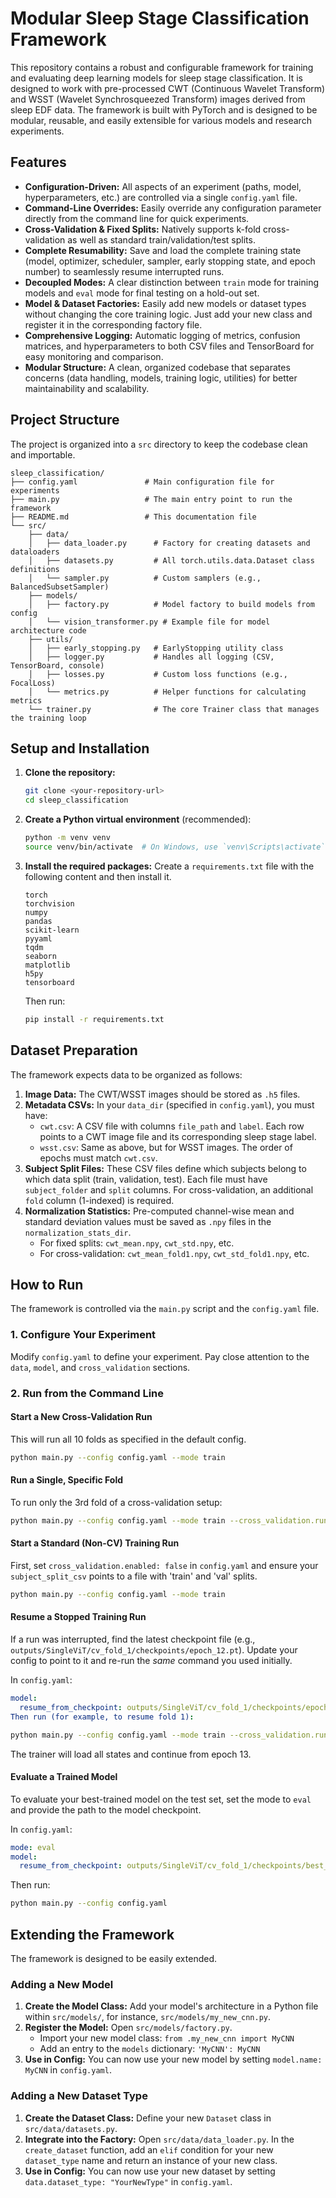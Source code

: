 # Modular Sleep Stage Classification Framework

This repository contains a robust and configurable framework for training and evaluating deep learning models for sleep stage classification. It is designed to work with pre-processed CWT (Continuous Wavelet Transform) and WSST (Wavelet Synchrosqueezed Transform) images derived from sleep EDF data. The framework is built with PyTorch and is designed to be modular, reusable, and easily extensible for various models and research experiments.

## Features

-   **Configuration-Driven:** All aspects of an experiment (paths, model, hyperparameters, etc.) are controlled via a single `config.yaml` file.
-   **Command-Line Overrides:** Easily override any configuration parameter directly from the command line for quick experiments.
-   **Cross-Validation & Fixed Splits:** Natively supports k-fold cross-validation as well as standard train/validation/test splits.
-   **Complete Resumability:** Save and load the complete training state (model, optimizer, scheduler, sampler, early stopping state, and epoch number) to seamlessly resume interrupted runs.
-   **Decoupled Modes:** A clear distinction between `train` mode for training models and `eval` mode for final testing on a hold-out set.
-   **Model & Dataset Factories:** Easily add new models or dataset types without changing the core training logic. Just add your new class and register it in the corresponding factory file.
-   **Comprehensive Logging:** Automatic logging of metrics, confusion matrices, and hyperparameters to both CSV files and TensorBoard for easy monitoring and comparison.
-   **Modular Structure:** A clean, organized codebase that separates concerns (data handling, models, training logic, utilities) for better maintainability and scalability.

## Project Structure

The project is organized into a `src` directory to keep the codebase clean and importable.

```
sleep_classification/
├── config.yaml               # Main configuration file for experiments
├── main.py                   # The main entry point to run the framework
├── README.md                 # This documentation file
└── src/
    ├── data/
    │   ├── data_loader.py      # Factory for creating datasets and dataloaders
    │   ├── datasets.py         # All torch.utils.data.Dataset class definitions
    │   └── sampler.py          # Custom samplers (e.g., BalancedSubsetSampler)
    ├── models/
    │   ├── factory.py          # Model factory to build models from config
    │   └── vision_transformer.py # Example file for model architecture code
    ├── utils/
    │   ├── early_stopping.py   # EarlyStopping utility class
    │   ├── logger.py           # Handles all logging (CSV, TensorBoard, console)
    │   ├── losses.py           # Custom loss functions (e.g., FocalLoss)
    │   └── metrics.py          # Helper functions for calculating metrics
    └── trainer.py              # The core Trainer class that manages the training loop
```

## Setup and Installation

1.  **Clone the repository:**
    ```bash
    git clone <your-repository-url>
    cd sleep_classification
    ```

2.  **Create a Python virtual environment** (recommended):
    ```bash
    python -m venv venv
    source venv/bin/activate  # On Windows, use `venv\Scripts\activate`
    ```

3.  **Install the required packages:**
    Create a `requirements.txt` file with the following content and then install it.
    ```
    torch
    torchvision
    numpy
    pandas
    scikit-learn
    pyyaml
    tqdm
    seaborn
    matplotlib
    h5py
    tensorboard
    ```
    Then run:
    ```bash
    pip install -r requirements.txt
    ```

## Dataset Preparation

The framework expects data to be organized as follows:

1.  **Image Data:** The CWT/WSST images should be stored as `.h5` files.
2.  **Metadata CSVs:** In your `data_dir` (specified in `config.yaml`), you must have:
    -   `cwt.csv`: A CSV file with columns `file_path` and `label`. Each row points to a CWT image file and its corresponding sleep stage label.
    -   `wsst.csv`: Same as above, but for WSST images. The order of epochs must match `cwt.csv`.
3.  **Subject Split Files:** These CSV files define which subjects belong to which data split (train, validation, test). Each file must have `subject_folder` and `split` columns. For cross-validation, an additional `fold` column (1-indexed) is required.
4.  **Normalization Statistics:** Pre-computed channel-wise mean and standard deviation values must be saved as `.npy` files in the `normalization_stats_dir`.
    -   For fixed splits: `cwt_mean.npy`, `cwt_std.npy`, etc.
    -   For cross-validation: `cwt_mean_fold1.npy`, `cwt_std_fold1.npy`, etc.

## How to Run

The framework is controlled via the `main.py` script and the `config.yaml` file.

### 1. Configure Your Experiment

Modify `config.yaml` to define your experiment. Pay close attention to the `data`, `model`, and `cross_validation` sections.

### 2. Run from the Command Line

#### **Start a New Cross-Validation Run**
This will run all 10 folds as specified in the default config.

```bash
python main.py --config config.yaml --mode train
```

#### **Run a Single, Specific Fold**
To run only the 3rd fold of a cross-validation setup:

```bash
python main.py --config config.yaml --mode train --cross_validation.run_fold 3
```

#### **Start a Standard (Non-CV) Training Run**
First, set `cross_validation.enabled: false` in `config.yaml` and ensure your `subject_split_csv` points to a file with 'train' and 'val' splits.

```bash
python main.py --config config.yaml --mode train
```

#### **Resume a Stopped Training Run**
If a run was interrupted, find the latest checkpoint file (e.g., `outputs/SingleViT/cv_fold_1/checkpoints/epoch_12.pt`). Update your config to point to it and re-run the *same* command you used initially.

In `config.yaml`:
```yaml
model:
  resume_from_checkpoint: outputs/SingleViT/cv_fold_1/checkpoints/epoch_12.pt```
Then run (for example, to resume fold 1):
```
```bash
python main.py --config config.yaml --mode train --cross_validation.run_fold 1
```
The trainer will load all states and continue from epoch 13.

#### **Evaluate a Trained Model**
To evaluate your best-trained model on the test set, set the mode to `eval` and provide the path to the model checkpoint.

In `config.yaml`:
```yaml
mode: eval
model:
  resume_from_checkpoint: outputs/SingleViT/cv_fold_1/checkpoints/best_model.pt
```
Then run:
```bash
python main.py --config config.yaml
```

## Extending the Framework

The framework is designed to be easily extended.

### Adding a New Model

1.  **Create the Model Class:** Add your model's architecture in a Python file within `src/models/`, for instance, `src/models/my_new_cnn.py`.
2.  **Register the Model:** Open `src/models/factory.py`.
    -   Import your new model class: `from .my_new_cnn import MyCNN`
    -   Add an entry to the `models` dictionary: `'MyCNN': MyCNN`
3.  **Use in Config:** You can now use your new model by setting `model.name: MyCNN` in `config.yaml`.

### Adding a New Dataset Type

1.  **Create the Dataset Class:** Define your new `Dataset` class in `src/data/datasets.py`.
2.  **Integrate into the Factory:** Open `src/data/data_loader.py`. In the `create_dataset` function, add an `elif` condition for your new `dataset_type` name and return an instance of your new class.
3.  **Use in Config:** You can now use your new dataset by setting `data.dataset_type: "YourNewType"` in `config.yaml`.